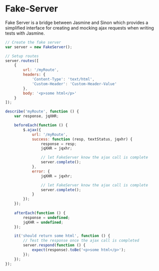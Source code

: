 Fake-Server
===========

Fake Server is a bridge between Jasmine and Sinon which provides a simplified interface for creating and mocking ajax requests when writing tests with Jasmine.

``` JavaScript
// Create the fake server
var server = new FakeServer();

// Setup routes
server.routes([
	{
		url: '/myRoute',
		headers: {
			'Content-Type': 'text/html',
			'Custom-Header': 'Custom-Header-Value'
		},
		body: '<p>some html</p>'
	}
]);

describe('myRoute', function () {
	var response, jqXHR;

	beforeEach(function () {
		$.ajax({
			url: '/myRoute',
			success: function (resp, textStatus, jqxhr) {
				response = resp;
				jqXHR = jqxhr;

				// let FakeServer know the ajax call is complete
				server.complete();
			},
			error: {
				jqXHR = jqxhr;

				// let FakeServer know the ajax call is complete
				server.complete();
			}
		});
	});
	
	afterEach(function () {
		response = undefined;
		jqXHR = undefined;
	});

	it('should return some html', function () {
		// Test the response once the ajax call is completed
		server.respond(function () {
			expect(response).toBe('<p>some html</p>');
		});
	});
});
```